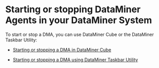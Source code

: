 # Starting or stopping DataMiner Agents in your DataMiner System

To start or stop a DMA, you can use DataMiner Cube or the DataMiner Taskbar Utility:

- [Starting or stopping a DMA in DataMiner Cube](Starting_or_stopping_a_DMA_in_DataMiner_Cube.md)

- [Starting or stopping a DMA using DataMiner Taskbar Utility](Starting_or_stopping_a_DMA_using_DataMiner_Taskbar_Utility.md)
